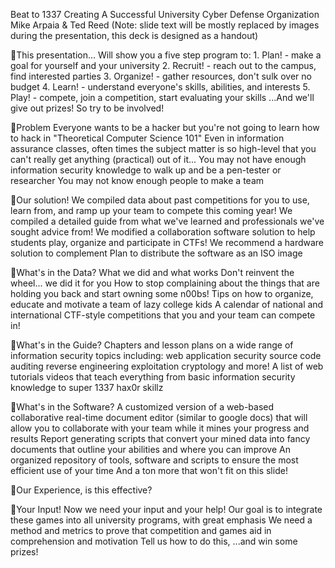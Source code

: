 Beat to 1337
Creating A Successful University Cyber Defense Organization
Mike Arpaia & Ted Reed
(Note: slide text will be mostly replaced by images during the presentation, this deck is designed as a handout)

This presentation...
Will show you a five step program to: 1. Plan! - make a goal for yourself and your university 2. Recruit! - reach out to the campus, find interested parties 3. Organize! - gather resources, don't sulk over no budget 4. Learn! - understand everyone's skills, abilities, and interests 5. Play! - compete, join a competition, start evaluating your
skills
...And we'll give out prizes! So try to be involved!

Problem
 Everyone wants to be a hacker but you're not going to learn how to hack in "Theoretical Computer Science 101"
 Even in information assurance classes, often times the subject matter is so high-level that you can't really get anything (practical) out of it...
 You may not have enough information security knowledge to walk up and be a pen-tester or researcher
 You may not know enough people to make a team

Our solution!
 We compiled data about past competitions for you to use, learn from, and ramp up your team to compete this coming year!
 We compiled a detailed guide from what we've learned and professionals we've sought advice from!
 We modified a collaboration software solution to help students play, organize and participate in CTFs!  We recommend a hardware solution to complement  Plan to distribute the software as an ISO image

What's in the Data?
 What we did and what works  Don't reinvent the wheel... we did it for you
 How to stop complaining about the things that are holding you back and start owning some n00bs!
 Tips on how to organize, educate and motivate a team of lazy college kids
 A calendar of national and international CTF-style competitions that you and your team can compete in!

What's in the Guide?
 Chapters and lesson plans on a wide range of information security topics including:  web application security  source code auditing  reverse engineering  exploitation  cryptology  and more!
 A list of web tutorials videos that teach everything from basic information security knowledge to super 1337 hax0r skillz

What's in the Software?
 A customized version of a web-based collaborative real-time document editor (similar to google docs) that will allow you to collaborate with your team while it mines your progress and results
 Report generating scripts that convert your mined data into fancy documents that outline your abilities and where you can improve
 An organized repository of tools, software and scripts to ensure the most efficient use of your time
 And a ton more that won't fit on this slide!

Our Experience, is this effective?

Your Input!
 Now we need your input and your help!  Our goal is to integrate these games into all university
programs, with great emphasis  We need a method and metrics to prove that competition
and games aid in comprehension and motivation
Tell us how to do this, ...and win some prizes!

